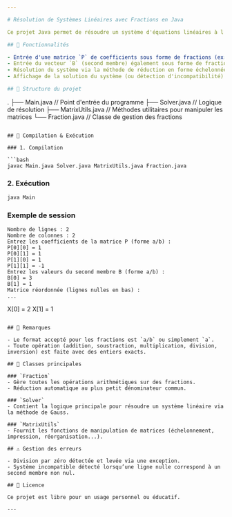 ```yaml
---

# Résolution de Systèmes Linéaires avec Fractions en Java

Ce projet Java permet de résoudre un système d'équations linéaires à l'aide de la méthode d'échelonnement (réduction de Gauss), en travaillant avec des **fractions exactes** plutôt que des flottants pour éviter les erreurs d'arrondi.

## 🧠 Fonctionnalités

- Entrée d'une matrice `P` de coefficients sous forme de fractions (ex: `2/3`, `5`, etc.).
- Entrée du vecteur `B` (second membre) également sous forme de fractions.
- Résolution du système via la méthode de réduction en forme échelonnée.
- Affichage de la solution du système (ou détection d'incompatibilité).

## 📂 Structure du projet

```
.
├── Main.java          // Point d'entrée du programme
├── Solver.java        // Logique de résolution
├── MatrixUtils.java   // Méthodes utilitaires pour manipuler les matrices
└── Fraction.java      // Classe de gestion des fractions
```

## 🔧 Compilation & Exécution

### 1. Compilation

```bash
javac Main.java Solver.java MatrixUtils.java Fraction.java
```

### 2. Exécution

```bash
java Main

```

### Exemple de session

```
Nombre de lignes : 2
Nombre de colonnes : 2
Entrez les coefficients de la matrice P (forme a/b) :
P[0][0] = 1
P[0][1] = 1
P[1][0] = 1
P[1][1] = -1
Entrez les valeurs du second membre B (forme a/b) :
B[0] = 3
B[1] = 1
Matrice réordonnée (lignes nulles en bas) :
...
```

X[0] = 2
X[1] = 1
```

## 📌 Remarques

- Le format accepté pour les fractions est `a/b` ou simplement `a`.
- Toute opération (addition, soustraction, multiplication, division, inversion) est faite avec des entiers exacts.

## 📘 Classes principales

### `Fraction`
- Gère toutes les opérations arithmétiques sur des fractions.
- Réduction automatique au plus petit dénominateur commun.

### `Solver`
- Contient la logique principale pour résoudre un système linéaire via la méthode de Gauss.

### `MatrixUtils`
- Fournit les fonctions de manipulation de matrices (échelonnement, impression, réorganisation...).

## ⚠️ Gestion des erreurs

- Division par zéro détectée et levée via une exception.
- Système incompatible détecté lorsqu’une ligne nulle correspond à un second membre non nul.

## 📄 Licence

Ce projet est libre pour un usage personnel ou éducatif.

---
